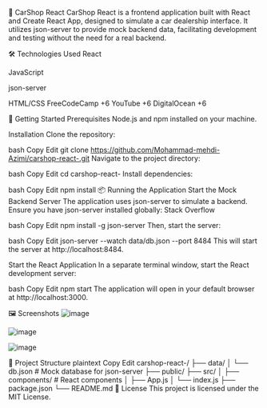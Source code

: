 🚗 CarShop React
CarShop React is a frontend application built with React and Create React App, designed to simulate a car dealership interface. It utilizes json-server to provide mock backend data, facilitating development and testing without the need for a real backend.

🛠️ Technologies Used
React

JavaScript

json-server

HTML/CSS
FreeCodeCamp
+6
YouTube
+6
DigitalOcean
+6

🚀 Getting Started
Prerequisites
Node.js and npm installed on your machine.

Installation
Clone the repository:

bash
Copy
Edit
git clone https://github.com/Mohammad-mehdi-Azimi/carshop-react-.git
Navigate to the project directory:

bash
Copy
Edit
cd carshop-react-
Install dependencies:

bash
Copy
Edit
npm install
📦 Running the Application
Start the Mock Backend Server
The application uses json-server to simulate a backend. Ensure you have json-server installed globally:
Stack Overflow

bash
Copy
Edit
npm install -g json-server
Then, start the server:

bash
Copy
Edit
json-server --watch data/db.json --port 8484
This will start the server at http://localhost:8484.

Start the React Application
In a separate terminal window, start the React development server:

bash
Copy
Edit
npm start
The application will open in your default browser at http://localhost:3000.

🖼️ Screenshots
![image](https://github.com/user-attachments/assets/3d883a02-96b3-4c7f-9774-bfb5272aaa7f)

![image](https://github.com/user-attachments/assets/8887d061-f084-411d-96f7-447fc55f1b25)

![image](https://github.com/user-attachments/assets/586857b8-9a35-459d-a424-3e9059c3b9c0)


📁 Project Structure
plaintext
Copy
Edit
carshop-react-/
├── data/
│   └── db.json          # Mock database for json-server
├── public/
├── src/
│   ├── components/      # React components
│   ├── App.js
│   └── index.js
├── package.json
└── README.md
📄 License
This project is licensed under the MIT License.

